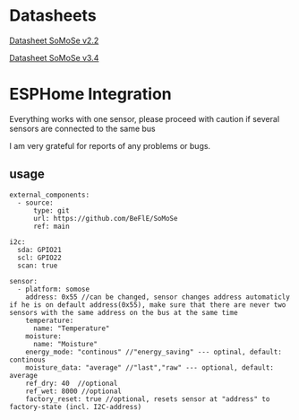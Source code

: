 # Datasheets

[Datasheet SoMoSe v2.2](https://befle.de/Datasheets/SoMoSe_v3_4/Datenblatt_SoMoSe_v2.2.pdf)

[Datasheet SoMoSe v3.4](https://befle.de/Datasheets/SoMoSe_v3_4/Datenblatt_SoMoSe_v3.4.pdf)

# ESPHome Integration

Everything works with one sensor, please proceed with caution if several sensors are connected to the same bus

I am very grateful for reports of any problems or bugs.


## usage

```
external_components: 
  - source:
      type: git
      url: https://github.com/BeFlE/SoMoSe
      ref: main

i2c:
  sda: GPIO21
  scl: GPIO22
  scan: true

sensor: 
  - platform: somose
    address: 0x55 //can be changed, sensor changes address automaticly if he is on default address(0x55), make sure that there are never two sensors with the same address on the bus at the same time
    temperature:
      name: "Temperature"
    moisture:
      name: "Moisture"
    energy_mode: "continous" //"energy_saving" --- optinal, default: continous
    moisture_data: "average" //"last","raw" --- optional, default: average
    ref_dry: 40  //optional
    ref_wet: 8000 //optional
    factory_reset: true //optional, resets sensor at "address" to factory-state (incl. I2C-address)
```
